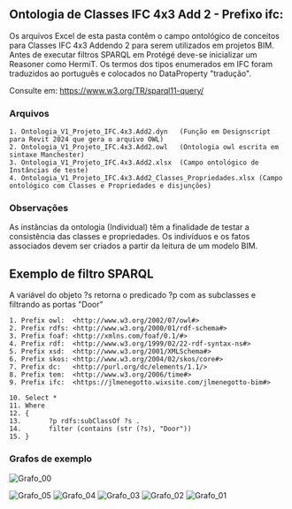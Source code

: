 ## Ontologia de Classes IFC 4x3 Add 2 - Prefixo ifc:

Os arquivos Excel de esta pasta contêm o campo ontológico de conceitos para Classes IFC 4x3 Addendo 2 para serem utilizados em projetos BIM. 
Antes de executar filtros SPARQL em Protégé deve-se inicializar um Reasoner como HermiT. Os termos dos tipos enumerados em IFC foram traduzidos ao português
e colocados no DataProperty "tradução".

Consulte em: https://www.w3.org/TR/sparql11-query/

### Arquivos
    1. Ontologia_V1_Projeto_IFC.4x3.Add2.dyn   (Função em Designscript para Revit 2024 que gera o arquivo OWL)
    2. Ontologia_V1_Projeto_IFC.4x3.Add2.owl   (Ontologia owl escrita em sintaxe Manchester)
    3. Ontologia_V1_Projeto_IFC.4x3.Add2.xlsx  (Campo ontológico de Instâncias de teste)
    4. Ontologia_V1_Projeto_IFC.4x3.Add2_Classes_Propriedades.xlsx (Campo ontológico com Classes e Propriedades e disjunções) 

### Observações

As instâncias da ontologia (Individual) têm a finalidade de testar a consistência das classes e propriedades. 
Os indivíduos e os fatos associados devem ser criados a partir da leitura de um modelo BIM.

## Exemplo de filtro SPARQL 
A variável do objeto ?s retorna o predicado ?p com as subclasses e filtrando as portas "Door"

    1. Prefix owl:  <http://www.w3.org/2002/07/owl#>
    2. Prefix rdfs: <http://www.w3.org/2000/01/rdf-schema#>
    3. Prefix foaf: <http://xmlns.com/foaf/0.1/#>
    4. Prefix rdf:  <http://www.w3.org/1999/02/22-rdf-syntax-ns#>
    5. Prefix xsd:  <http://www.w3.org/2001/XMLSchema#>
    6. Prefix skos: <http://www.w3.org/2004/02/skos/core#>
    7. Prefix dc:   <http://purl.org/dc/elements/1.1/>
    8. Prefix tem:  <http://www.w3.org/2006/time#>
    9. Prefix ifc:  <https://jlmenegotto.wixsite.com/jlmenegotto-bim#>
    
    10. Select *
    11. Where
    12. {
    13.       ?p rdfs:subClassOf ?s .
    14.       filter (contains (str (?s), "Door"))
    15. }
    
### Grafos de exemplo
![Grafo_00](https://github.com/JLMenegotto/OntologiaBIM/assets/9437020/92861f76-811c-41e2-8f3e-d736ef23b317)

![Grafo_05](https://github.com/JLMenegotto/OntologiaBIM/assets/9437020/ef8e0938-dba5-4c92-82a7-8e9a801a058d)
![Grafo_04](https://github.com/JLMenegotto/OntologiaBIM/assets/9437020/49f6d511-d42d-434b-983a-a13ce7ca2075)
![Grafo_03](https://github.com/JLMenegotto/OntologiaBIM/assets/9437020/6a92bb0b-b6b1-4c14-af31-5374f7645f41)
![Grafo_02](https://github.com/JLMenegotto/OntologiaBIM/assets/9437020/4cec6e03-98b6-447e-a3e0-b91b90517440)
![Grafo_01](https://github.com/JLMenegotto/OntologiaBIM/assets/9437020/c97d5c89-7e59-4813-8614-33a55e88da1c)



